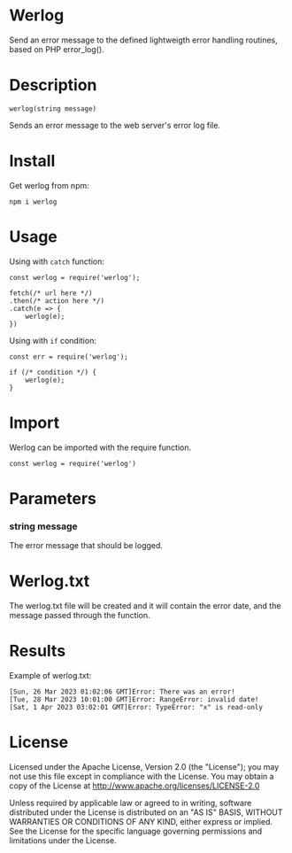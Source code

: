 # Werlog
Send an error message to the defined lightweigth error handling routines, based on PHP error_log().

# Description
```
werlog(string message)
```
Sends an error message to the web server's error log file.

# Install
Get werlog from npm:
```
npm i werlog
```

# Usage
Using with ```catch``` function:
```
const werlog = require('werlog');

fetch(/* url here */)
.then(/* action here */)
.catch(e => {
    werlog(e);
})
```
Using with ```if``` condition:
```
const err = require('werlog');

if (/* condition */) {
    werlog(e);
}
```

# Import
Werlog can be imported with the require function.

```
const werlog = require('werlog')
```

# Parameters
### string message
The error message that should be logged.

# Werlog.txt
The werlog.txt file will be created and it will contain the error date, and the message passed through the function.

# Results
Example of werlog.txt:
```
[Sun, 26 Mar 2023 01:02:06 GMT]Error: There was an error!
[Tue, 28 Mar 2023 10:01:00 GMT]Error: RangeError: invalid date!
[Sat, 1 Apr 2023 03:02:01 GMT]Error: TypeError: "x" is read-only
```

# License
Licensed under the Apache License, Version 2.0 (the "License"); you may not use this file except in compliance with the License.
You may obtain a copy of the License at http://www.apache.org/licenses/LICENSE-2.0

Unless required by applicable law or agreed to in writing, software distributed under the License is distributed on an "AS IS" BASIS, WITHOUT WARRANTIES OR CONDITIONS OF ANY KIND, either express or implied. See the License for the specific language governing permissions and limitations under the License.
